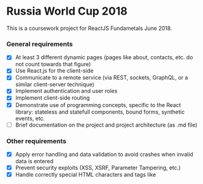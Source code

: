 # Russia World Cup 2018
This is a coursework project for ReactJS Fundametals June 2018.

### General requirements
- [x] At least 3 different dynamic pages (pages like about, contacts, etc. do not count towards that figure)
- [x] Use React.js for the client-side
- [x] Communicate to a remote service (via REST, sockets, GraphQL, or a similar client-server technique)
- [x] Implement authentication and user roles
- [x] Implement client-side routing
- [x] Demonstrate use of programming concepts, specific to the React library: stateless and statefull components, bound forms, synthetic events, etc.
- [ ] Brief documentation on the project and project architecture (as .md file)

### Other requirements
- [x] Apply error handling and data validation to avoid crashes when invalid data is entered
- [x] Prevent security exploits (XSS, XSRF, Parameter Tampering, etc.)
- [x] Handle correctly special HTML characters and tags like <script>, line breaks, etc.
- [x] Use a source control system, like GitHub

### Optional Requirements
- [x] Use responsive design – Bootstrap, MDL, CSS Grids or another method of your choice
- [ ] Nice looking UI, supporting of all modern and old Web browsers
- [ ] Good usability (easy to use UI)

### Bonuses
- [x] Use a state management library like Flux or Redux
- [x] Deploy the application in a cloud environment
- [ ] Use a file storage cloud API, e.g. Dropbox, Google Drive or other for storing the files
- [x] Connect to an external API, like Google Maps, AccuWeather, etc.
- [x] Use of features of HTML 5 like Geolocation, Local Storage, SVG, Canvas, etc.
- [ ] Anything that is not described in the assignment is a bonus if it has some practical use
